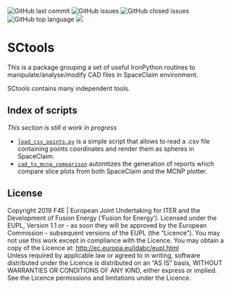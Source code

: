 ![GitHub last commit](https://img.shields.io/github/last-commit/Radiation-Transport/SCtools)
![GitHub issues](https://img.shields.io/github/issues/Radiation-Transport/SCtools)
![GitHub closed issues](https://img.shields.io/github/issues-closed-raw/Radiation-Transport/SCtools)
![GitHub top language](https://img.shields.io/github/languages/top/Radiation-Transport/SCtools)
![](https://img.shields.io/badge/license-EU%20PL-blue)

# SCtools
This is a package grouping a set of useful IronPython routines to manipulate/analyse/modify CAD files in SpaceClaim environment.

SCtools contains many independent tools.

## Index of scripts
*This section is still a work in progress*

- [`load_csv_points.py`](sctools/load_csv_points.py) is a simple script that allows to read a .csv file containing points coordinates and render them as spheres in SpaceClaim.
- [`cad_to_mcnp_comparison`](sctools/cad_to_mcnp_comparison/) automtizes the generation of reports which compare slice plots from both SpaceClaim and the MCNP plotter.

## License
Copyright 2019 F4E | European Joint Undertaking for ITER and the Development of Fusion Energy (‘Fusion for Energy’). Licensed under the EUPL, Version 1.1 or - as soon they will be approved by the European Commission - subsequent versions of the EUPL (the “Licence”). You may not use this work except in compliance with the Licence. You may obtain a copy of the Licence at: http://ec.europa.eu/idabc/eupl.html   
Unless required by applicable law or agreed to in writing, software distributed under the Licence is distributed on an “AS IS” basis, WITHOUT WARRANTIES OR CONDITIONS OF ANY KIND, either express or implied. See the Licence permissions and limitations under the Licence.
